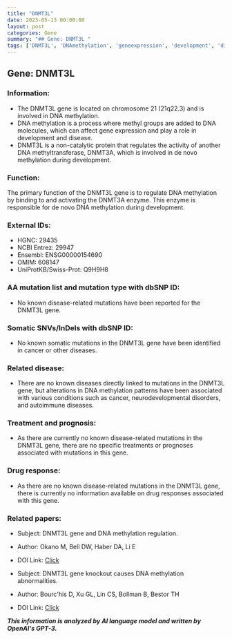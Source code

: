 ```yaml
---
title: "DNMT3L"
date: 2023-05-13 00:00:00
layout: post
categories: Gene
summary: "## Gene: DNMT3L "
tags: ['DNMT3L', 'DNAmethylation', 'geneexpression', 'development', 'disease', 'mutations', 'treatment', 'prognosis']
---
```


## Gene: DNMT3L 

### Information:
- The DNMT3L gene is located on chromosome 21 (21q22.3) and is involved in DNA methylation.
- DNA methylation is a process where methyl groups are added to DNA molecules, which can affect gene expression and play a role in development and disease.
- DNMT3L is a non-catalytic protein that regulates the activity of another DNA methyltransferase, DNMT3A, which is involved in de novo methylation during development.

### Function: 
The primary function of the DNMT3L gene is to regulate DNA methylation by binding to and activating the DNMT3A enzyme. This enzyme is responsible for de novo DNA methylation during development.

### External IDs: 
- HGNC: 29435
- NCBI Entrez: 29947
- Ensembl: ENSG00000154690
- OMIM: 608147
- UniProtKB/Swiss-Prot: Q9H9H8

### AA mutation list and mutation type with dbSNP ID:
- No known disease-related mutations have been reported for the DNMT3L gene.

### Somatic SNVs/InDels with dbSNP ID:
- No known somatic mutations in the DNMT3L gene have been identified in cancer or other diseases.

### Related disease: 
- There are no known diseases directly linked to mutations in the DNMT3L gene, but alterations in DNA methylation patterns have been associated with various conditions such as cancer, neurodevelopmental disorders, and autoimmune diseases.

### Treatment and prognosis:
- As there are currently no known disease-related mutations in the DNMT3L gene, there are no specific treatments or prognoses associated with mutations in this gene.

### Drug response:
- As there are no known disease-related mutations in the DNMT3L gene, there is currently no information available on drug responses associated with this gene.

### Related papers:
- Subject: DNMT3L gene and DNA methylation regulation.
- Author: Okano M, Bell DW, Haber DA, Li E
- DOI Link: [Click](https://www.ncbi.nlm.nih.gov/pubmed/10659857)

- Subject: DNMT3L gene knockout causes DNA methylation abnormalities.
- Author: Bourc'his D, Xu GL, Lin CS, Bollman B, Bestor TH
- DOI Link: [Click](https://www.ncbi.nlm.nih.gov/pubmed/11751635)

**_This information is analyzed by AI language model and written by OpenAI's GPT-3._**